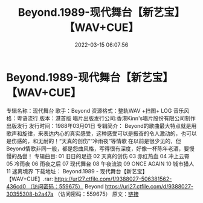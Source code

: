 ﻿---
title: Beyond.1989-现代舞台【新艺宝】【WAV+CUE】
date: 2022-03-15 06:07:56
categories: WAV车载音乐、镜像
tags: 华语中文
---
# Beyond.1989-现代舞台【新艺宝】【WAV+CUE】

专辑名称：现代舞台
歌手：Beyond
资源格式：整轨WAV +扫图+ LOG
音乐风格：粤语流行
版本：港首版
唱片出版发行公司:香港Kinn's唱片股份有限公司制作出版发行
发行时间：1988年03月01日
专辑简介：
Beyond的歌曲最大特点就是用歌声和旋律，来表达内心的真实感受，这种感受可以是振奋的令人激动的，也可以是伤感的，和无耐的！“天真的创伤”“冷雨夜”等情歌
在以前是很少见的，但Beyond情歌非同一般，都是怨曲风格，写得很有深度，好像一杯陈年老酒，要慢慢的品尝！
专辑曲目:
01 旧日的足迹
02 天真的创伤
03 赤红热血
04 冲上云霄
05 冷雨夜
06 雨夜之后
07 现代舞台
08 午夜流浪
09 ONCE AGAIN
10 城市猎人
11 迷离境界
下载地址：
Beyond.1989 - 现代舞台【新艺宝】【WAV+CUE】.rar: https://url27.ctfile.com/f/9388027-506381562-436cd0 （访问密码：559675）
Beyond
https://url27.ctfile.com/d/9388027-30355308-b2a47a
（访问密码：559675）
原文：[链接](https://blog.sina.com.cn/s/blog_1647c7e7601030w7h.html)